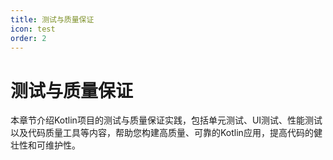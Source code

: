 ```yaml
---
title: 测试与质量保证
icon: test
order: 2
---
```


# 测试与质量保证

本章节介绍Kotlin项目的测试与质量保证实践，包括单元测试、UI测试、性能测试以及代码质量工具等内容，帮助您构建高质量、可靠的Kotlin应用，提高代码的健壮性和可维护性。
